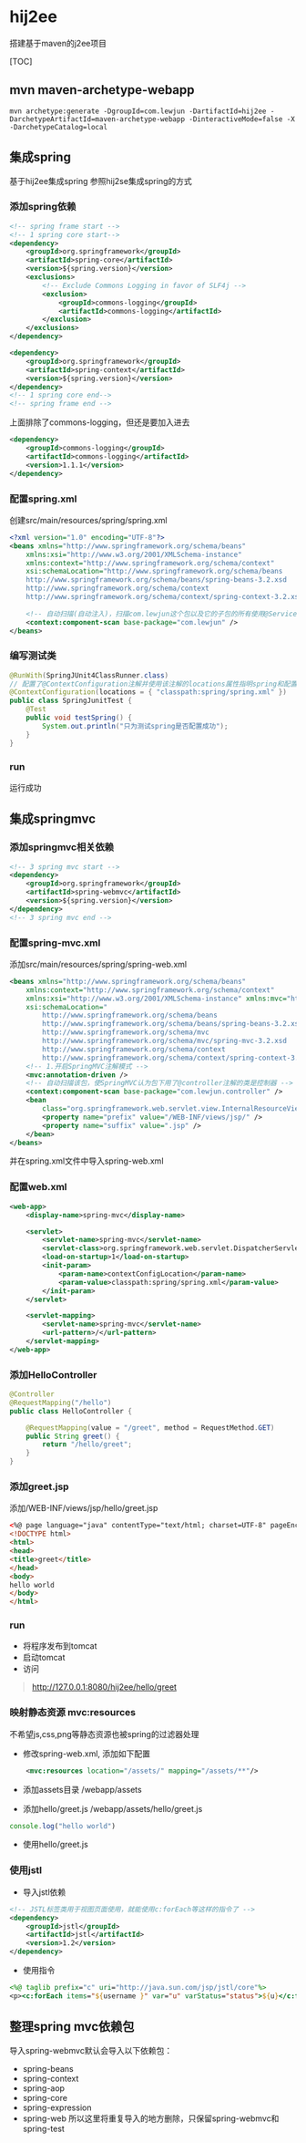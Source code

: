 # hij2ee
搭建基于maven的j2ee项目

[TOC]

## mvn maven-archetype-webapp
```
mvn archetype:generate -DgroupId=com.lewjun -DartifactId=hij2ee -DarchetypeArtifactId=maven-archetype-webapp -DinteractiveMode=false -X -DarchetypeCatalog=local
```

## 集成spring
基于hij2ee集成spring
参照hij2se集成spring的方式
### 添加spring依赖

``` xml
<!-- spring frame start -->
<!-- 1 spring core start-->
<dependency>
	<groupId>org.springframework</groupId>
	<artifactId>spring-core</artifactId>
	<version>${spring.version}</version>
	<exclusions>
		<!-- Exclude Commons Logging in favor of SLF4j -->
		<exclusion>
			<groupId>commons-logging</groupId>
			<artifactId>commons-logging</artifactId>
		</exclusion>
	</exclusions>
</dependency>

<dependency>
	<groupId>org.springframework</groupId>
	<artifactId>spring-context</artifactId>
	<version>${spring.version}</version>
</dependency>
<!-- 1 spring core end-->
<!-- spring frame end -->
```
上面排除了commons-logging，但还是要加入进去
``` xml
<dependency>
	<groupId>commons-logging</groupId>
	<artifactId>commons-logging</artifactId>
	<version>1.1.1</version>
</dependency>
```

### 配置spring.xml
创建src/main/resources/spring/spring.xml

``` xml
<?xml version="1.0" encoding="UTF-8"?>
<beans xmlns="http://www.springframework.org/schema/beans"
	xmlns:xsi="http://www.w3.org/2001/XMLSchema-instance"
    xmlns:context="http://www.springframework.org/schema/context"
	xsi:schemaLocation="http://www.springframework.org/schema/beans
	http://www.springframework.org/schema/beans/spring-beans-3.2.xsd
	http://www.springframework.org/schema/context
	http://www.springframework.org/schema/context/spring-context-3.2.xsd">
	
	<!-- 自动扫描(自动注入)，扫描com.lewjun这个包以及它的子包的所有使用@Service, @Repository注解标注的类 -->
    <context:component-scan base-package="com.lewjun" />
</beans>
```

### 编写测试类

``` java
@RunWith(SpringJUnit4ClassRunner.class)
// 配置了@ContextConfiguration注解并使用该注解的locations属性指明spring和配置文件之后，
@ContextConfiguration(locations = { "classpath:spring/spring.xml" })
public class SpringJunitTest {
	@Test
	public void testSpring() {
		System.out.println("只为测试spring是否配置成功");
	}
}
```
### run
运行成功

## 集成springmvc
### 添加springmvc相关依赖

``` xml
<!-- 3 spring mvc start -->
<dependency>
	<groupId>org.springframework</groupId>
	<artifactId>spring-webmvc</artifactId>
	<version>${spring.version}</version>
</dependency>
<!-- 3 spring mvc end -->
```

### 配置spring-mvc.xml
添加src/main/resources/spring/spring-web.xml

``` xml
<beans xmlns="http://www.springframework.org/schema/beans"
	xmlns:context="http://www.springframework.org/schema/context"
	xmlns:xsi="http://www.w3.org/2001/XMLSchema-instance" xmlns:mvc="http://www.springframework.org/schema/mvc"
	xsi:schemaLocation="
        http://www.springframework.org/schema/beans
        http://www.springframework.org/schema/beans/spring-beans-3.2.xsd
        http://www.springframework.org/schema/mvc
        http://www.springframework.org/schema/mvc/spring-mvc-3.2.xsd
        http://www.springframework.org/schema/context
        http://www.springframework.org/schema/context/spring-context-3.2.xsd">
	<!-- 1.开启SpringMVC注解模式 -->
	<mvc:annotation-driven />
	<!-- 自动扫描该包，使SpringMVC认为包下用了@controller注解的类是控制器 -->
	<context:component-scan base-package="com.lewjun.controller" />
	<bean
		class="org.springframework.web.servlet.view.InternalResourceViewResolver">
		<property name="prefix" value="/WEB-INF/views/jsp/" />
		<property name="suffix" value=".jsp" />
	</bean>
</beans>
```
并在spring.xml文件中导入spring-web.xml

### 配置web.xml

``` xml 
<web-app>
	<display-name>spring-mvc</display-name>

	<servlet>
		<servlet-name>spring-mvc</servlet-name>
		<servlet-class>org.springframework.web.servlet.DispatcherServlet</servlet-class>
		<load-on-startup>1</load-on-startup>
		<init-param>
			<param-name>contextConfigLocation</param-name>
			<param-value>classpath:spring/spring.xml</param-value>
		</init-param>
	</servlet>

	<servlet-mapping>
		<servlet-name>spring-mvc</servlet-name>
		<url-pattern>/</url-pattern>
	</servlet-mapping>
</web-app>
``` 

### 添加HelloController

``` java 
@Controller
@RequestMapping("/hello")
public class HelloController {

	@RequestMapping(value = "/greet", method = RequestMethod.GET)
	public String greet() {
		return "/hello/greet";
	}
}
``` 

### 添加greet.jsp
添加/WEB-INF/views/jsp/hello/greet.jsp

``` html 
<%@ page language="java" contentType="text/html; charset=UTF-8" pageEncoding="UTF-8"%>
<!DOCTYPE html>
<html>
<head>
<title>greet</title>
</head>
<body>
hello world
</body>
</html>
```

### run
* 将程序发布到tomcat
* 启动tomcat
* 访问
> http://127.0.0.1:8080/hij2ee/hello/greet


### 映射静态资源 mvc:resources

不希望js,css,png等静态资源也被spring的过滤器处理
* 修改spring-web.xml, 添加如下配置
``` xml 
	<mvc:resources location="/assets/" mapping="/assets/**"/>
``` 

* 添加assets目录
/webapp/assets

* 添加hello/greet.js
/webapp/assets/hello/greet.js

``` js
console.log("hello world")
``` 

* 使用hello/greet.js
<script type="text/javascript" src="../assets/hello/greet.js"></script>

### 使用jstl

* 导入jstl依赖

``` xml
<!-- JSTL标签类用于视图页面使用，就能使用c:forEach等这样的指令了 -->
<dependency>
	<groupId>jstl</groupId>
	<artifactId>jstl</artifactId>
	<version>1.2</version>
</dependency>
``` 

* 使用指令

``` jsp
<%@ taglib prefix="c" uri="http://java.sun.com/jsp/jstl/core"%>
<p><c:forEach items="${username }" var="u" varStatus="status">${u}</c:forEach></p>
``` 

## 整理spring mvc依赖包
导入spring-webmvc默认会导入以下依赖包：
* spring-beans
* spring-context
* spring-aop
* spring-core
* spring-expression
* spring-web
所以这里将重复导入的地方删除，只保留spring-webmvc和spring-test
